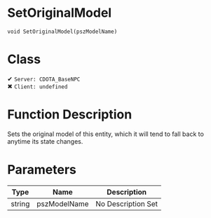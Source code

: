 # SetOriginalModel
```
void SetOriginalModel(pszModelName)
```
# Class
✔ `Server: CDOTA_BaseNPC`  
✖ `Client: undefined`  

# Function Description
Sets the original model of this entity, which it will tend to fall back to anytime its state changes.
# Parameters
Type|Name|Description
--|--|--
string|pszModelName|No Description Set
